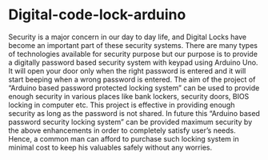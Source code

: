# Digital-code-lock-arduino
Security is a major concern in our day to day life, and Digital Locks have become an important part of these security systems.
There are many types of technologies available for security purpose but our purpose is to provide a digitally password based security system with keypad using Arduino Uno.
It will open your door only when the right password is entered and it will start beeping when a wrong password is entered.
The aim of the project of “Arduino based password protected locking system” can be used to provide enough security in various places like bank lockers, security doors, BIOS locking in computer etc.
This project is effective in providing enough security as long as the password is not shared. In future this “Arduino based password security locking system” can be provided maximum security by the above enhancements in order to completely satisfy user’s needs.
Hence, a common man can afford to purchase such locking system in minimal cost to keep his valuables safely without any worries. 
